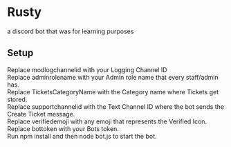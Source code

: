 # Rusty
 a discord bot that was for learning purposes
## Setup
 Replace modlogchannelid with your Logging Channel ID<br>
 Replace adminrolename with your Admin role name that every staff/admin has.<br>
 Replace TicketsCategoryName with the Category name where Tickets get stored.<br>
 Replace supportchannelid with the Text Channel ID where the bot sends the Create Ticket message.<br>
 Replace verifiedemoji with any emoji that represents the Verified Icon.<br>
 Replace bottoken with your Bots token.<br>
 Run npm install and then node bot.js to start the bot.<br>
